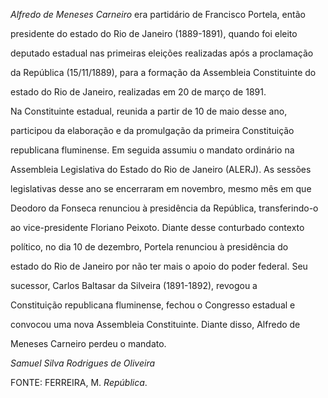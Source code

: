 

*Alfredo de Meneses Carneiro* era partidário de Francisco Portela, então

presidente do estado do Rio de Janeiro (1889-1891), quando foi eleito

deputado estadual nas primeiras eleições realizadas após a proclamação

da República (15/11/1889), para a formação da Assembleia Constituinte do

estado do Rio de Janeiro, realizadas em 20 de março de 1891.



Na Constituinte estadual, reunida a partir de 10 de maio desse ano,

participou da elaboração e da promulgação da primeira Constituição

republicana fluminense. Em seguida assumiu o mandato ordinário na

Assembleia Legislativa do Estado do Rio de Janeiro (ALERJ). As sessões

legislativas desse ano se encerraram em novembro, mesmo mês em que

Deodoro da Fonseca renunciou à presidência da República, transferindo-o

ao vice-presidente Floriano Peixoto. Diante desse conturbado contexto

político, no dia 10 de dezembro, Portela renunciou à presidência do

estado do Rio de Janeiro por não ter mais o apoio do poder federal. Seu

sucessor, Carlos Baltasar da Silveira (1891-1892), revogou a

Constituição republicana fluminense, fechou o Congresso estadual e

convocou uma nova Assembleia Constituinte. Diante disso, Alfredo de

Meneses Carneiro perdeu o mandato.



*Samuel Silva Rodrigues de Oliveira*



FONTE: FERREIRA, M. *República*.

